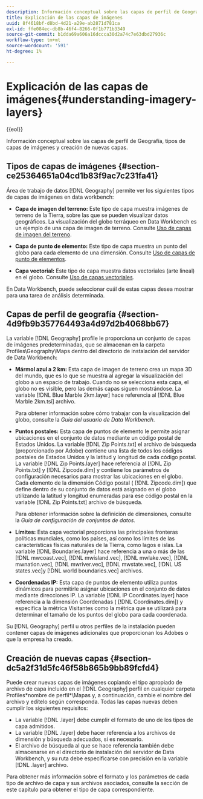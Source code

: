 ```yaml
---
description: Información conceptual sobre las capas de perfil de Geografía, tipos de capas de imágenes y creación de nuevas capas.
title: Explicación de las capas de imágenes
uuid: 8f4618bf-d8bd-4d21-a29e-ab2871d781ca
exl-id: ffe084ec-db8b-46f4-8266-0f1b771b3349
source-git-commit: b1dda69a606a16dccca30d2a74c7e63dbd27936c
workflow-type: tm+mt
source-wordcount: '591'
ht-degree: 1%

---
```


# Explicación de las capas de imágenes{#understanding-imagery-layers}

{{eol}}

Información conceptual sobre las capas de perfil de Geografía, tipos de capas de imágenes y creación de nuevas capas.

## Tipos de capas de imágenes {#section-ce25364651a04cd1b83f9ac7c231fa41}

Área de trabajo de datos [!DNL Geography] permite ver los siguientes tipos de capas de imágenes en data workbench:

* **Capa de imagen del terreno:** Este tipo de capa muestra imágenes de terreno de la Tierra, sobre las que se pueden visualizar datos geográficos. La visualización del globo terráqueo en Data Workbench es un ejemplo de una capa de imagen de terreno. Consulte [Uso de capas de imagen del terreno](../../../home/c-geo-oview/c-wk-img-lyrs/c-trn-img-lyrs/c-trn-img-lyrs.md#concept-8a0a16013e824ac29f35a0349b5d8ccf).

* **Capa de punto de elemento:** Este tipo de capa muestra un punto del globo para cada elemento de una dimensión. Consulte [Uso de capas de punto de elementos](../../../home/c-geo-oview/c-wk-img-lyrs/c-elmt-pt-lyrs/c-elmt-pt-lyrs.md#concept-52b3262ab4e042a18956be8809638af9).

* **Capa vectorial:** Este tipo de capa muestra datos vectoriales (arte lineal) en el globo. Consulte [Uso de capas vectoriales](../../../home/c-geo-oview/c-wk-img-lyrs/c-wk-vctr-lyrs/c-wk-vctr-lyrs.md#concept-a2c9e8155f554cbe96ee3aaf44f2d620).

En Data Workbench, puede seleccionar cuál de estas capas desea mostrar para una tarea de análisis determinada.

## Capas de perfil de geografía {#section-4d9fb9b357764493a4d97d2b4068bb67}

La variable [!DNL Geography] profile le proporciona un conjunto de capas de imágenes predeterminadas, que se almacenan en la carpeta Profiles\Geography\Maps dentro del directorio de instalación del servidor de Data Workbench:

* **Mármol azul a 2 km:** Esta capa de imagen de terreno crea un mapa 3D del mundo, que es lo que se muestra al agregar la visualización del globo a un espacio de trabajo. Cuando no se selecciona esta capa, el globo no es visible, pero las demás capas siguen mostrándose. La variable [!DNL Blue Marble 2km.layer] hace referencia al [!DNL Blue Marble 2km.tsi] archivo.

   Para obtener información sobre cómo trabajar con la visualización del globo, consulte la *Guía del usuario de Data Workbench*.

* **Puntos postales:** Esta capa de puntos de elemento le permite asignar ubicaciones en el conjunto de datos mediante un código postal de Estados Unidos. La variable [!DNL Zip Points.txt] el archivo de búsqueda (proporcionado por Adobe) contiene una lista de todos los códigos postales de Estados Unidos y la latitud y longitud de cada código postal. La variable [!DNL Zip Points.layer] hace referencia al [!DNL Zip Points.txt] y [!DNL Zipcode.dim] y contiene los parámetros de configuración necesarios para mostrar las ubicaciones en el globo. Cada elemento de la dimensión Código postal ( [!DNL Zipcode.dim]) que define dentro de su conjunto de datos está asignado en el globo utilizando la latitud y longitud enumeradas para ese código postal en la variable [!DNL Zip Points.txt] archivo de búsqueda.

   Para obtener información sobre la definición de dimensiones, consulte la *Guía de configuración de conjuntos de datos.*

* **Límites:** Esta capa vectorial proporciona las principales fronteras políticas mundiales, como los países, así como los límites de las características físicas naturales de la Tierra, como lagos e islas. La variable [!DNL Boundaries.layer] hace referencia a una o más de las [!DNL mwcoast.vec], [!DNL mwisland.vec], [!DNL mwlake.vec], [!DNL mwnation.vec], [!DNL mwriver.vec], [!DNL mwstate.vec], [!DNL US states.vec]y [!DNL world boundaries.vec] archivos.

* **Coordenadas IP:** Esta capa de puntos de elemento utiliza puntos dinámicos para permitirle asignar ubicaciones en el conjunto de datos mediante direcciones IP. La variable [!DNL IP Coordinates.layer] hace referencia a la dimensión Coordenadas ( [!DNL Coordinates.dim]) y especifica la métrica Visitantes como la métrica que se utilizará para determinar el tamaño de los puntos del globo para cada coordenada.

Su [!DNL Geography] perfil u otros perfiles de la instalación pueden contener capas de imágenes adicionales que proporcionan los Adobes o que la empresa ha creado.

## Creación de nuevas capas {#section-dc5a2f31d5fc46f58b865b9bb89fcfd4}

Puede crear nuevas capas de imágenes copiando el tipo apropiado de archivo de capa incluido en el [!DNL Geography] perfil en cualquier carpeta Profiles\*nombre de perfil*\Mapas y, a continuación, cambie el nombre del archivo y edítelo según corresponda. Todas las capas nuevas deben cumplir los siguientes requisitos:

* La variable [!DNL .layer] debe cumplir el formato de uno de los tipos de capa admitidos.
* La variable [!DNL .layer] debe hacer referencia a los archivos de dimensión y búsqueda adecuados, si es necesario.
* El archivo de búsqueda al que se hace referencia también debe almacenarse en el directorio de instalación del servidor de Data Workbench, y su ruta debe especificarse con precisión en la variable [!DNL .layer] archivo.

Para obtener más información sobre el formato y los parámetros de cada tipo de archivo de capa y sus archivos asociados, consulte la sección de este capítulo para obtener el tipo de capa correspondiente.
